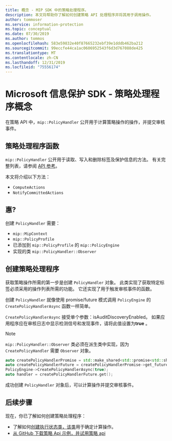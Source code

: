 ```yaml
---
title: 概念 - MIP SDK 中的策略处理程序。
description: 本文将帮助你了解如何创建策略 API 处理程序并将其用于调用操作。
author: tommoser
ms.service: information-protection
ms.topic: conceptual
ms.date: 07/30/2019
ms.author: tommos
ms.openlocfilehash: 583e59832e40f87665232ebf39e1dddb462ba212
ms.sourcegitcommit: 99eccfe44ca1ac0606952543f6d3d767088de425
ms.translationtype: MT
ms.contentlocale: zh-CN
ms.lasthandoff: 12/31/2019
ms.locfileid: "75556174"
---
```

# <a name="microsoft-information-protection-sdk---policy-handler-concepts"></a>Microsoft 信息保护 SDK - 策略处理程序概念

在策略 API 中，`mip::PolicyHandler` 公开用于计算策略操作的操作，并提交审核事件。

## <a name="policy-handler-functions"></a>策略处理程序函数

`mip::PolicyHandler` 公开用于读取、写入和删除标签及保护信息的方法。 有关完整列表，请参阅 [API 参考](reference/class_mip_PolicyHandler.md)。

本文将介绍以下方法：

- `ComputeActions`
- `NotifyCommittedActions`

## <a name="requirements"></a>惠?

创建 `PolicyHandler` 需要：

- `mip::MipContext`
- `mip::PolicyProfile`
- 已添加到 `mip::PolicyProfile` 的 `mip::PolicyEngine`
- 实现的类 `mip::PolicyHandler::Observer`

## <a name="create-a-policy-handler"></a>创建策略处理程序

获取策略操作所需的第一步是创建 `PolicyHandler` 对象。 此类实现了获取特定标签必须采用的操作列表所需的功能。 它还实现了用于触发审核事件的函数。

创建 `PolicyHandler` 就像使用 promise/future 模式调用 `PolicyEngine` 的 `CreatePolicyHandlerAsync` 函数一样简单。

`CreatePolicyHandlerAsync` 接受单个参数：isAuditDiscoveryEnabled。 如果应用程序应在审核日志中显示检测信号和发现事件，请将此值设置为**true** 。

> [!NOTE]
> `mip::PolicyHandler::Observer` 类必须在派生类中实现，因为 `CreatePolicyHandler` 需要 `Observer` 对象。 

```cpp
auto createPolicyHandlerPromise = std::make_shared<std::promise<std::shared_ptr<mip::PolicyHandler>>>();
auto createPolicyHandlerFuture = createPolicyHandlerPromise->get_future();
PolicyEngine->CreatePolicyHandlerAsync(true);
auto handler = createPolicyHandlerFuture.get();
```

成功创建 `PolicyHandler` 对象后，可以计算操作并提交审核事件。

## <a name="next-steps"></a>后续步骤

现在，你已了解如何创建策略处理程序：

- 了解如何[创建执行状态类，该类](concept-handler-policy-executionstate-cpp.md)用于确定计算操作。
- [从 GitHub 下载策略 Api 示例，并试用策略 api](https://azure.microsoft.com/resources/samples/?sort=0&term=mipsdk+policyapi)
